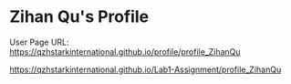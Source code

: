 # Zihan Qu's Profile

User Page URL: https://qzhstarkinternational.github.io/profile/profile_ZihanQu

 https://qzhstarkinternational.github.io/Lab1-Assignment/profile_ZihanQu

